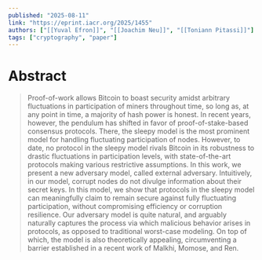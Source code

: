 ```yaml
---
published: "2025-08-11"
link: "https://eprint.iacr.org/2025/1455"
authors: ["[[Yuval Efron]]", "[[Joachim Neu]]", "[[Toniann Pitassi]]"]
tags: ["cryptography", "paper"]
---
```


# Abstract

> Proof-of-work allows Bitcoin to boast security amidst arbitrary fluctuations in participation of miners throughout time, so long as, at any point in time, a majority of hash power is honest. In recent years, however, the pendulum has shifted in favor of proof-of-stake-based consensus protocols. There, the sleepy model is the most prominent model for handling fluctuating participation of nodes. However, to date, no protocol in the sleepy model rivals Bitcoin in its robustness to drastic fluctuations in participation levels, with state-of-the-art protocols making various restrictive assumptions. In this work, we present a new adversary model, called external adversary. Intuitively, in our model, corrupt nodes do not divulge information about their secret keys. In this model, we show that protocols in the sleepy model can meaningfully claim to remain secure against fully fluctuating participation, without compromising efficiency or corruption resilience. Our adversary model is quite natural, and arguably naturally captures the process via which malicious behavior arises in protocols, as opposed to traditional worst-case modeling. On top of which, the model is also theoretically appealing, circumventing a barrier established in a recent work of Malkhi, Momose, and Ren.
